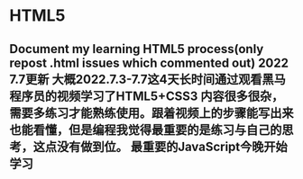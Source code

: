 # HTML5
Document my learning HTML5 process(only repost .html issues which commented out)
2022 7.7更新
大概2022.7.3-7.7这4天长时间通过观看黑马程序员的视频学习了HTML5+CSS3
内容很多很杂，需要多练习才能熟练使用。跟着视频上的步骤能写出来也能看懂，但是编程我觉得最重要的是练习与自己的思考，这点没有做到位。
最重要的JavaScript今晚开始学习
---------------------------------------------
